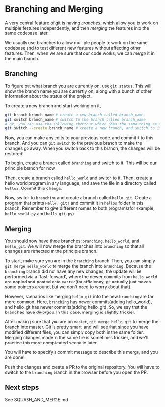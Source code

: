 # Branching and Merging

A very central feature of git is having *branches*, which allow you to work on multiple features independently, and then *merging* the features into the same codebase later. 

We usually use branches to allow multiple people to work on the same codebase and to test different new features without affecting other features. Then, when we are sure that our code works, we can *merge* it in the main branch.

## Branching

To figure out what branch you are currently on, use `git status`. This will show the branch name you are currently on, along with a bunch of other information about the status of the project.

To create a new branch and start working on it,

```bash
git branch branch_name # create a new branch called branch_name
git switch branch_name # switch to the branch called branch_name
# or, you can use the following shortcut which does the same thing as the lines above
git switch --create branch_name # create a new branch, and switch to it
```

Now, you can make any edits to your previous code, and commit it to this branch. And you can `git switch` to the previous branch to make the changes go away. When you switch back to this branch, the changes will be restored!

To begin, create a branch called `branching` and switch to it. This will be our principle branch for now.

Then, create a branch called `hello_world` and switch to it. Then, create a hello world program in any language, and save the file in a directory called `hellos`. Commit this change.

Now, switch to `branching` and create a branch called `hello_git`. Create a program that prints `Hello, git!` and commit it in `hellos` folder in this branch. Remember to give different names to both programs(for example, `hello_world.py` and `hello_git.py`)

## Merging

You should now have three branches: `branching`, `hello_world`, and `hello_git`. We will now merge the branches into `branching` so that all changes are reflected in the principle branch.

To start, make sure you are in the `branching` branch. Then, you can simply `git merge hello_world` to merge the branch into `branching`. Because the `branching` branch did not have any new changes, the update will be performed via a 'fast-forward', where the newer commits from `hello_world` are copied and pasted onto `master`(for efficiency, git actually just moves some pointers around, but we don't need to worry about that).

However, scenarios like merging `hello_git` into the new `branching` are far more common. Here, `branching` has newer commits(adding hello_world), and hello_git has newer commits(adding hello_git). So, we say that the branches have *diverged*. In this case, merging is slightly trickier.

After making sure that you are on `master`, `git merge hello_git` to merge the branch into master. Git is pretty smart, and will see that since you have modified different files, you can simply copy both in the same folder. Merging changes made in the same file is sometimes trickier, and we'll practice this more complicated scenario later.

You will have to specify a commit message to describe this merge, and you are done!

Push the changes and create a PR to the original repository. You will have to switch to the `branching` branch in the browser before you open the PR.

## Next steps

See SQUASH_AND_MERGE.md
